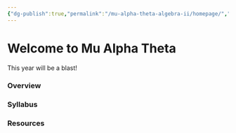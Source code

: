 ```yaml
---
{"dg-publish":true,"permalink":"/mu-alpha-theta-algebra-ii/homepage/","tags":"gardenEntry","dgHomeLink":true,"dgPassFrontmatter":false}
---
```


# Welcome to Mu Alpha Theta
This year will be a blast!
### Overview

### Syllabus

### Resources
